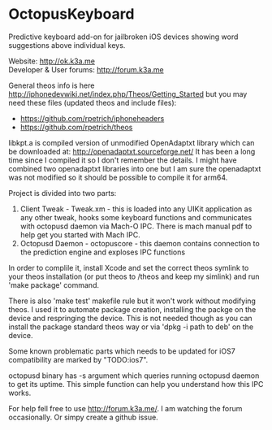 OctopusKeyboard
===============

Predictive keyboard add-on for jailbroken iOS devices showing word suggestions above individual keys.

Website: http://ok.k3a.me <br/>
Developer & User forums: http://forum.k3a.me

General theos info is here http://iphonedevwiki.net/index.php/Theos/Getting_Started but you may need these files (updated theos and include files): <br/>
 - https://github.com/rpetrich/iphoneheaders
 - https://github.com/rpetrich/theos  

libkpt.a is compiled version of unmodified OpenAdaptxt library which can be downloaded at:
http://openadaptxt.sourceforge.net/
It has been a long time since I compiled it so I don't remember the details. I might have combined two openadaptxt libraries into one but I am sure the openadaptxt was not modified so it should be possible to compile it for arm64.

Project is divided into two parts:
 1. Client Tweak - Tweak.xm - this is loaded into any UIKit application as any other tweak, hooks some keyboard functions and communicates with octopusd daemon via Mach-O IPC. There is mach manual pdf to help get you started with Mach IPC.
 2. Octopusd Daemon - octopuscore - this daemon contains connection to the prediction engine and exploses IPC functions

In order to complile it, install Xcode and set the correct theos symlink to your theos installation (or put theos to /theos and keep my simlink) and run 'make package' command.

There is also 'make test' makefile rule but it won't work without modifying theos. I used it to automate package creation, installing the packge on the device and respringing the device. This is not needed though as you can install the package standard theos way or via 'dpkg -i path to deb' on the device.

Some known problematic parts which needs to be updated for iOS7 compatibility are marked by "TODO:ios7".

octopusd binary has -s argument which queries running octopusd daemon to get its uptime. 
This simple function can help you understand how this IPC works.

For help fell free to use http://forum.k3a.me/. I am watching the forum occasionally. Or simpy create a github issue.
